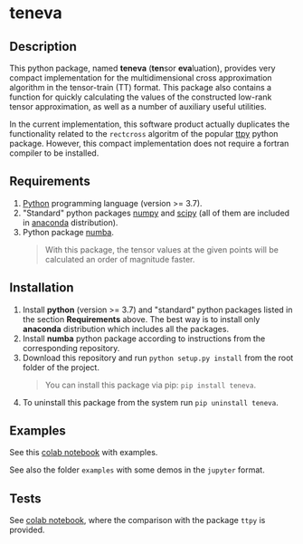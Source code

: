 # teneva


## Description

This python package, named **teneva** (**ten**sor **eva**luation), provides very compact implementation for the multidimensional cross approximation algorithm in the tensor-train (TT) format.
This package also contains a function for quickly calculating the values of the constructed low-rank tensor approximation, as well as a number of auxiliary useful utilities.

In the current implementation, this software product actually duplicates the functionality related to the `rectcross` algoritm of the popular [ttpy](https://github.com/oseledets/ttpy) python package.
However, this compact implementation does not require a fortran compiler to be installed.


## Requirements

1. [Python](https://www.python.org) programming language (version >= 3.7).
1. "Standard" python packages [numpy](https://numpy.org) and [scipy](https://www.scipy.org) (all of them are included in [anaconda](https://www.anaconda.com/download/) distribution).
1. Python package [numba](https://github.com/numba/numba).
    > With this package, the tensor values at the given points will be calculated an order of magnitude faster.


## Installation

1. Install **python** (version >= 3.7) and "standard" python packages listed in the section **Requirements** above. The best way is to install only **anaconda** distribution which includes all the packages.
1. Install **numba** python package according to instructions from the corresponding repository.
1. Download this repository and run `python setup.py install` from the root folder of the project.
    > You can install this package via pip: `pip install teneva`.
1. To uninstall this package from the system run `pip uninstall teneva`.


## Examples

See this [colab notebook](https://colab.research.google.com/drive/1tRlJGk497N0UpBkR4bhCmymO9lPEnQmY?usp=sharing) with examples.

See also the folder `examples` with some demos in the `jupyter` format.


## Tests

See [colab notebook](https://colab.research.google.com/drive/1ijgeyefhGK3RXS_rnuHqsb_FObRGGSQa?usp=sharing), where the comparison with the package `ttpy` is provided.
